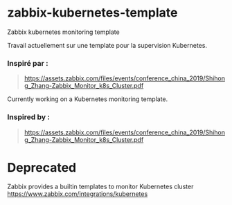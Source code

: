 # zabbix-kubernetes-template
Zabbix kubernetes monitoring template

Travail actuellement sur une template pour la supervision Kubernetes.

### Inspiré par :
> https://assets.zabbix.com/files/events/conference_china_2019/Shihong_Zhang-Zabbix_Monitor_k8s_Cluster.pdf


Currently working on a Kubernetes monitoring template.

### Inspired by :
> https://assets.zabbix.com/files/events/conference_china_2019/Shihong_Zhang-Zabbix_Monitor_k8s_Cluster.pdf

# Deprecated 
Zabbix provides a builtin templates to monitor Kubernetes cluster
https://www.zabbix.com/integrations/kubernetes
